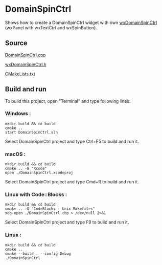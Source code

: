 # DomainSpinCtrl

Shows how to create a DomainSpinCtrl widget with own [wxDomainSpinCtrl](wxDomainSpinCtrl.h) (wxPanel with wxTextCtrl and wxSpinButton).

## Source

[DomainSpinCtrl.cpp](DomainSpinCtrl.cpp)

[wxDomainSpinCtrl.h](wxDomainSpinCtrl.h)

[CMakeLists.txt](CMakeLists.txt)

## Build and run

To build this project, open "Terminal" and type following lines:

### Windows :

``` shell
mkdir build && cd build
cmake .. 
start DomainSpinCtrl.sln
```

Select DomainSpinCtrl project and type Ctrl+F5 to build and run it.

### macOS :

``` shell
mkdir build && cd build
cmake .. -G "Xcode"
open ./DomainSpinCtrl.xcodeproj
```

Select DomainSpinCtrl project and type Cmd+R to build and run it.

### Linux with Code::Blocks :

``` shell
mkdir build && cd build
cmake .. -G "CodeBlocks - Unix Makefiles"
xdg-open ./DomainSpinCtrl.cbp > /dev/null 2>&1
```

Select DomainSpinCtrl project and type F9 to build and run it.

### Linux :

``` shell
mkdir build && cd build
cmake .. 
cmake --build . --config Debug
./DomainSpinCtrl
```
